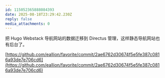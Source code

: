 ```yaml
---
id: 115052365888084393
date: 2025-08-18T23:29:42.230Z
reply: false
media_attachments: 0
---
```


把 Hugo Webstack 导航网站的数据迁移到 Directus 管理，这样静态导航网站也有后台了。

[https://github.com/eallion/favorite/commit/2ae6762d30674f5e5fe387c0816a93de7e706cd6](https://github.com/eallion/favorite/commit/2ae6762d30674f5e5fe387c0816a93de7e706cd6)

